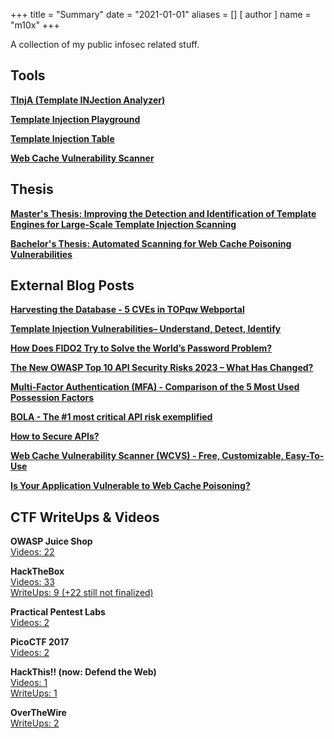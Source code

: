 +++
title = "Summary"
date = "2021-01-01"
aliases = []
[ author ]
  name = "m10x"
+++

A collection of my public infosec related stuff.

## Tools

[**TInjA (Template INJection Analyzer)**](https://github.com/Hackmanit/TInjA)

[**Template Injection Playground**](https://github.com/Hackmanit/template-injection-playground)

[**Template Injection Table**](https://github.com/Hackmanit/template-injection-table)

[**Web Cache Vulnerability Scanner**](https://github.com/Hackmanit/Web-Cache-Vulnerability-Scanner)

## Thesis

[**Master's Thesis: Improving the Detection and Identification of Template Engines for Large-Scale Template Injection Scanning**](https://hackmanit.de/images/download/thesis/Improving-the-Detection-and-Identification-of-Template-Engines-for-Large-Scale-Template-Injection-Scanning-Maximilian-Hildebrand-Master-Thesis-Hackmanit.pdf)

[**Bachelor's Thesis: Automated Scanning for Web Cache Poisoning Vulnerabilities**](https://hackmanit.de/images/download/thesis/Automated-Scanning-for-Web-Cache-Poisoning-Vulnerabilities.pdf)

## External Blog Posts

[**Harvesting the Database - 5 CVEs in TOPqw Webportal**](https://cyber.wtf/2024/11/11/topqw-webportal-cves/)

[**Template Injection Vulnerabilities– Understand, Detect, Identify**](https://hackmanit.de/de/blog/178-template-injection-vulnerabilities-understand-detect-identify)

[**How Does FIDO2 Try to Solve the World’s Password Problem?**](https://hackmanit.de/de/blog/165-what-is-fido2)

[**The New OWASP Top 10 API Security Risks 2023 – What Has Changed?**](https://hackmanit.de/de/blog/169-owasp-api-2023)

[**Multi-Factor Authentication (MFA) - Comparison of the 5 Most Used Possession Factors**](https://hackmanit.de/de/blog/162-what-is-mfa)

[**BOLA - The #1 most critical API risk exemplified**](https://hackmanit.de/de/blog/156-bola-api-risk)

[**How to Secure APIs?**](https://hackmanit.de/de/blog/155-how-to-secure-apis)

[**Web Cache Vulnerability Scanner (WCVS) - Free, Customizable, Easy-To-Use**](https://hackmanit.de/de/blog/145-web-cache-vulnerability-scanner-wcvs-free-customizable-easy-to-use)

[**Is Your Application Vulnerable to Web Cache Poisoning?**](https://hackmanit.de/de/blog/142-is-your-application-vulnerable-to-web-cache-poisoning)

## CTF WriteUps & Videos

**OWASP Juice Shop**  
[Videos: 22](https://www.youtube.com/playlist?list=PL0KsKbv1Ukpk79b5VYqMuLK9HWCljcAHV)

**HackTheBox**  
[Videos: 33](https://www.youtube.com/playlist?list=PL0KsKbv1UkpkzTS70KZMBUW2gLrgZMHOW)  
[WriteUps: 9 (+22 still not finalized)](https://www.m10x.de/tags/hackthebox/)

**Practical Pentest Labs**  
[Videos: 2](https://www.youtube.com/playlist?list=PL0KsKbv1Ukpm_GMLj16e9-2o_iKS43LrN)    

**PicoCTF 2017**  
[Videos: 2](https://www.youtube.com/playlist?list=PL0KsKbv1UkplCAgvdGutxQ12NMWlMy30q)

**HackThis!! (now: Defend the Web)**  
[Videos: 1](https://www.youtube.com/playlist?list=PL0KsKbv1UkpnPmJ2o5p6hO0aS0T41590m)  
[WriteUps: 1](https://www.m10x.de/tags/hackthis/)

**OverTheWire**  
[WriteUps: 2](https://www.m10x.de/tags/overthewire/)
